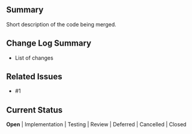 ## Summary

Short description of the code being merged.

## Change Log Summary

* List of changes

## Related Issues

* #1

## Current Status

**Open** | Implementation | Testing | Review | Deferred | Cancelled | Closed